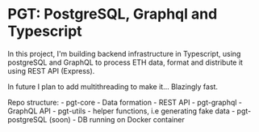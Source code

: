 # PGT: PostgreSQL, Graphql and Typescript

In this project, I'm building backend infrastructure in Typescript, using postgreSQL and GraphQL 
to process ETH data, format and distribute it using REST API (Express).

In future I plan to add multithreading to make it... Blazingly fast.

Repo structure:
    - pgt-core
        - Data formation
        - REST API
    - pgt-graphql
        - GraphQL API
    - pgt-utils
        - helper functions, i.e generating fake data
    - pgt-postgreSQL (soon)
        - DB running on Docker container


